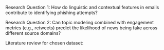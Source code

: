 Research Question 1:
How do linguistic and contextual features in emails contribute to identifying phishing attempts?

Research Question 2: Can topic modeling combined with engagement metrics (e.g., retweets) predict the likelihood of news being fake across different source domains?

Literature review for chosen dataset:
